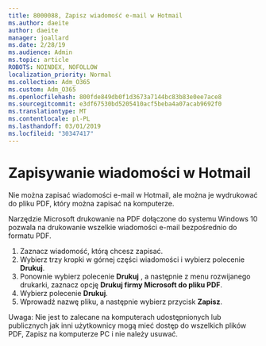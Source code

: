 ```yaml
---
title: 8000088, Zapisz wiadomość e-mail w Hotmail
ms.author: daeite
author: daeite
manager: joallard
ms.date: 2/28/19
ms.audience: Admin
ms.topic: article
ROBOTS: NOINDEX, NOFOLLOW
localization_priority: Normal
ms.collection: Adm_O365
ms.custom: Adm_O365
ms.openlocfilehash: 800fde849db0f1d3673a7144bc83b83e0ee7ace8
ms.sourcegitcommit: e3df67530bd5205410acf5beba4a07acab9692f0
ms.translationtype: MT
ms.contentlocale: pl-PL
ms.lasthandoff: 03/01/2019
ms.locfileid: "30347417"
---
```

# <a name="saving-messages-in-outlookcom"></a>Zapisywanie wiadomości w Hotmail

Nie można zapisać wiadomości e-mail w Hotmail, ale można je wydrukować do pliku PDF, który można zapisać na komputerze.

Narzędzie Microsoft drukowanie na PDF dołączone do systemu Windows 10 pozwala na drukowanie wszelkie wiadomości e-mail bezpośrednio do formatu PDF.

1. Zaznacz wiadomość, którą chcesz zapisać.
2. Wybierz trzy kropki w górnej części wiadomości i wybierz polecenie **Drukuj**.
3. Ponownie wybierz polecenie **Drukuj** , a następnie z menu rozwijanego drukarki, zaznacz opcję **Drukuj firmy Microsoft do pliku PDF**.
4. Wybierz polecenie **Drukuj**.
5. Wprowadź nazwę pliku, a następnie wybierz przycisk **Zapisz**.

Uwaga: Nie jest to zalecane na komputerach udostępnionych lub publicznych jak inni użytkownicy mogą mieć dostęp do wszelkich plików PDF, Zapisz na komputerze PC i nie należy usuwać.